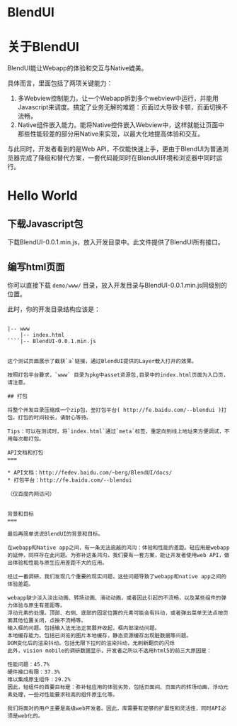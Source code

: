 BlendUI
==========

关于BlendUI
===

BlendUI能让Webapp的体验和交互与Native媲美。

具体而言，里面包括了两项关键能力：

1. 多Webview控制能力。让一个Webapp拆到多个webview中运行，并能用Javascript来调度。搞定了业务无解的难题：页面过大导致卡顿，页面切换不流畅，
2. Native组件嵌入能力。能将Native控件嵌入Webview中，这样就能让页面中那些性能较差的部分用Native来实现，以最大化地提高体验和交互。

与此同时，开发者看到的是Web API，不仅能快速上手，更由于BlendUI为普通浏览器完成了降级和替代方案，一套代码能同时在BlendUI环境和浏览器中同时运行。


Hello World
===

## 下载Javascript包

下载BlendUI-0.0.1.min.js，放入开发目录中。此文件提供了BlendUI所有接口。

## 编写html页面

你可以直接下载 `demo/www/` 目录，放入开发目录与BlendUI-0.0.1.min.js同级别的位置。

此时，你的开发目录结构应该是：

```

|-- www
    |-- index.html
````|-- BlendUI-0.0.1.min.js
   

这个测试页面展示了截获`a`链接，通过BlendUI提供的Layer载入打开的效果。

按照打包平台要求，`www` 目录为pkg中asset资源包,目录中的index.html页面为入口页，请注意。

## 打包

将整个开发目录压缩成一个zip包，至打包平台( http://fe.baidu.com/--blendui )打包。打包的时间较长，请耐心等待。

Tips：可以在测试时，将`index.html`通过`meta`标签，重定向到线上地址来方便调试，不用每次都打包。

API文档和打包
===

* API文档：http://fedev.baidu.com/~berg/BlendUI/docs/
* 打包平台：http://fe.baidu.com/--blendui

（仅百度内网访问）


背景和目标
===

最后再简单说说BlendUI的背景和目标。

在webapp和Native app之间，有一条无法逾越的鸿沟：体验和性能的差距。轻应用是webapp的延伸，同样存在此问题。为弥补这条鸿沟，我们要有一套方案，能让开发者使用web API，做出体验和性能与原生应用差距不大的应用。

经过一番调研，我们发现几个重要的现实问题，这些问题导致了webapp和native app之间的体验差距。

webapp缺少淡入淡出动画、转场动画、滑动动画，或者因此引起的不流畅，以及某些组件的弹力体验与原生有差距等。
浮动元素的处理。顶部、右侧、底部的固定位置的元素可能会有抖动，或者弹出菜单无法点按页面其他位置关闭，点按不流畅等。
输入框的问题。包括输入法无法正常展开收起，框内部滚动问题。
本地缓存能力。包括已浏览的图片本地缓存，静态资源缓存出现脏数据等问题。
DOM变化后的渲染抖动。包括无限下拉时的渲染抖动，无刷新翻页的闪烁
此外，vision mobile的调研数据显示，开发者之所以不选用html5的前三大原因是：

性能问题：45.7%
硬件接口有限：37.3%
难以集成原生组件：29.2%
因此，轻组件的首要目标是：弥补轻应用的体验劣势，包括页面间、页面内的转场动画，浮动元素处理，一些对性能要求较高的组件原生化等。

我们将面对的用户主要是高级web开发者。因此，库需要有足够的扩展性和灵活性，同时API必须是web化的。
